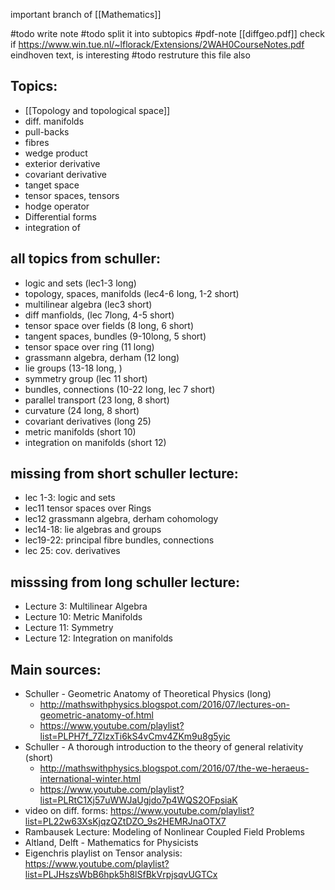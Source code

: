 important branch of [[Mathematics]]


#todo write note
#todo split it into subtopics
#pdf-note [[diffgeo.pdf]]
check if  https://www.win.tue.nl/~lflorack/Extensions/2WAH0CourseNotes.pdf eindhoven text, is interesting
#todo restruture this file also


## Topics:
- [[Topology and topological space]]
- diff. manifolds
- pull-backs
- fibres
- wedge product
- exterior derivative
- covariant derivative
- tanget space
- tensor spaces, tensors
- hodge operator
- Differential forms 
- integration of 


## all topics from schuller:
- logic and sets (lec1-3 long)
- topology, spaces, manifolds (lec4-6 long, 1-2 short)
- multilinear algebra (lec3 short)
- diff manfiolds,  (lec 7long, 4-5 short)
- tensor space over fields (8 long, 6 short)
- tangent spaces, bundles (9-10long, 5 short)
- tensor space over ring (11 long)
- grassmann algebra, derham (12 long)
- lie groups (13-18 long, )
- symmetry group (lec 11 short)
- bundles, connections (10-22 long, lec 7 short)
- parallel transport (23 long, 8 short)
- curvature (24 long, 8 short)
- covariant derivatives (long 25)
- metric manifolds (short 10)
- integration on manifolds (short 12)


## missing from short schuller lecture:
- lec 1-3: logic and sets
- lec11 tensor spaces over Rings
- lec12 grassmann algebra, derham cohomology
- lec14-18: lie algebras and groups
- lec19-22: principal fibre bundles, connections
- lec 25: cov. derivatives


## misssing from long schuller lecture:
- Lecture 3: Multilinear Algebra
- Lecture 10: Metric Manifolds
- Lecture 11: Symmetry
- Lecture 12: Integration on manifolds


## Main sources:
- Schuller - Geometric Anatomy of Theoretical Physics (long)
	- http://mathswithphysics.blogspot.com/2016/07/lectures-on-geometric-anatomy-of.html
	- https://www.youtube.com/playlist?list=PLPH7f_7ZlzxTi6kS4vCmv4ZKm9u8g5yic
- Schuller - A thorough introduction to the theory of general relativity (short)
	- http://mathswithphysics.blogspot.com/2016/07/the-we-heraeus-international-winter.html
	- https://www.youtube.com/playlist?list=PLRtC1Xj57uWWJaUgjdo7p4WQS2OFpsiaK
- video on diff. forms: https://www.youtube.com/playlist?list=PL22w63XsKjqzQZtDZO_9s2HEMRJnaOTX7
- Rambausek Lecture: Modeling of Nonlinear Coupled Field Problems
- Altland, Delft - Mathematics for Physicists
- Eigenchris playlist on Tensor analysis: https://www.youtube.com/playlist?list=PLJHszsWbB6hpk5h8lSfBkVrpjsqvUGTCx

